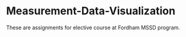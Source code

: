 # Measurement-Data-Visualization

These are assignments for elective course at Fordham MSSD program.

